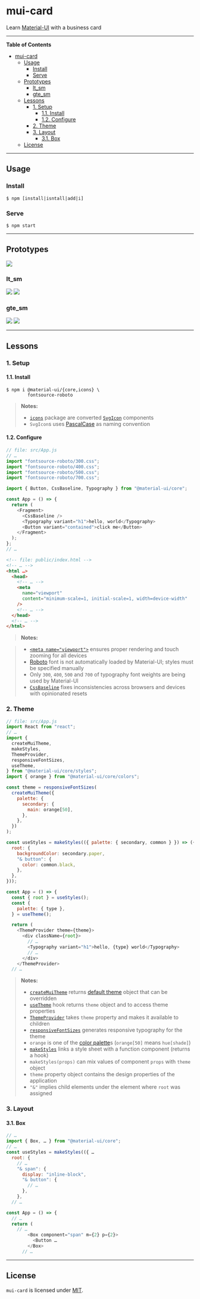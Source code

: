 # mui-card

Learn [Material-UI](https://material-ui.com) with a business card

---

<!-- markdown-toc start - Don't edit this section. Run M-x markdown-toc-refresh-toc -->

**Table of Contents**

- [mui-card](#mui-card)
  - [Usage](#usage)
    - [Install](#install)
    - [Serve](#serve)
  - [Prototypes](#prototypes)
    - [lt_sm](#lt_sm)
    - [gte_sm](#gte_sm)
  - [Lessons](#lessons)
    - [1. Setup](#1-setup)
      - [1.1. Install](#11-install)
      - [1.2. Configure](#12-configure)
    - [2. Theme](#2-theme)
    - [3. Layout](#3-layout)
      - [3.1. Box](#31-box)
  - [License](#license)

<!-- markdown-toc end -->

---

## Usage

### Install

```shell
$ npm [install|isntall|add|i]
```

### Serve

```shell
$ npm start
```

---

## Prototypes

[![](./.prototypes/thumbnails/breadboard.jpg)](./.prototypes/images/breadboard.jpg "Breadboard")

### lt_sm

[![](./.prototypes/thumbnails/lt_sm/sketch.jpg)](./.prototypes/images/lt_sm/sketch.jpg "Sketch")
[![](./.prototypes/thumbnails/lt_sm/elements.jpg)](./.prototypes/images/lt_sm/elements.jpg "Elements")

### gte_sm

[![](./.prototypes/thumbnails/gte_sm/sketch.jpg)](./.prototypes/images/gte_sm/sketch.jpg "Sketch")
[![](./.prototypes/thumbnails/gte_sm/elements.jpg)](./.prototypes/images/gte_sm/elements.jpg "Elements")

---

## Lessons

### 1. Setup

#### 1.1. Install

```shell
$ npm i @material-ui/{core,icons} \
        fontsource-roboto
```

> **Notes:**
>
> - [`icons`](https://material-ui.com/components/material-icons) package are converted [`SvgIcon`](https://material-ui.com/api/svg-icon) components
> - `SvgIcon`s uses [PascalCase](https://wiki.c2.com/?PascalCase) as naming convention

#### 1.2. Configure

```javascript
// file: src/App.js
// …
import "fontsource-roboto/300.css";
import "fontsource-roboto/400.css";
import "fontsource-roboto/500.css";
import "fontsource-roboto/700.css";

import { Button, CssBaseline, Typography } from "@material-ui/core";

const App = () => {
  return (
    <Fragment>
      <CssBaseline />
      <Typography variant="h1">hello, world</Typography>
      <Button variant="contained">click me</Button>
    </Fragment>
  );
};
// …
```

```html
<!-- file: public/index.html -->
<!-- … -->
<html …>
  <head>
    <!-- … -->
    <meta
      name="viewport"
      content="minimum-scale=1, initial-scale=1, width=device-width"
    />
    <!-- … -->
  </head>
  <!-- … -->
</html>
```

> **Notes:**

> - [`<meta name="viewport">`](https://developer.mozilla.org/en-US/docs/Mozilla/Mobile/Viewport_meta_tag#Enter_viewport_meta_tag) ensures proper rendering and touch zooming for all devices
> - [Roboto](https://fonts.google.com/specimen/Roboto) font is not automatically loaded by Material-UI; styles must be specified manually
> - Only `300`, `400`, `500` and `700` of typography font weights are being used by Material-UI
> - [`CssBaseline`](https://material-ui.com/components/css-baseline) fixes inconsistencies across browsers and devices with opinionated resets

### 2. Theme

```javascript
// file: src/App.js
import React from "react";
// …
import {
  createMuiTheme,
  makeStyles,
  ThemeProvider,
  responsiveFontSizes,
  useTheme,
} from "@material-ui/core/styles";
import { orange } from "@material-ui/core/colors";

const theme = responsiveFontSizes(
  createMuiTheme({
    palette: {
      secondary: {
        main: orange[50],
      },
    },
  })
);

const useStyles = makeStyles(({ palette: { secondary, common } }) => ({
  root: {
    backgroundColor: secondary.paper,
    "& button": {
      color: common.black,
    },
  },
}));

const App = () => {
  const { root } = useStyles();
  const {
    palette: { type },
  } = useTheme();

  return (
    <ThemeProvider theme={theme}>
      <div className={root}>
        // …
        <Typography variant="h1">hello, {type} world</Typography>
        // …
      </div>
    </ThemeProvider>
  // …
```

> **Notes:**
>
> - [`createMuiTheme`](https://material-ui.com/customization/theming/#createmuitheme-options-args-theme) returns [default theme](https://material-ui.com/customization/default-theme) object that can be overridden
> - [`useTheme`](https://material-ui.com/styles/api/#usetheme-theme) hook returns `theme` object and to access theme properties
> - [`ThemeProvider`](https://material-ui.com/styles/api/#themeprovider) takes `theme` property and makes it available to children
> - [`responsiveFontSizes`](https://material-ui.com/customization/theming/#responsivefontsizes-theme-options-theme) generates responsive typography for the theme
> - `orange` is one of the [color palette](https://material-ui.com/customization/color/#color-palette)s (`orange[50]` means `hue[shade]`)
> - [`makeStyles`](https://material-ui.com/styles/api/#makestyles-styles-options-hook) links a style sheet with a function component (returns a hook)
> - `makeStyles(props)` can mix values of component `props` with `theme` object
> - `theme` property object contains the design properties of the application
> - `"&"` implies child elements under the element where `root` was assigned

### 3. Layout

#### 3.1. Box

```javascript
// …
import { Box, … } from "@material-ui/core";
// …
const useStyles = makeStyles(({ …
  root: {
    // …
    "& span": {
      display: "inline-block",
      "& button": {
        // …
      },
    },
  // …

const App = () => {
  // …
  return (
    // …
        <Box component="span" m={2} p={2}>
          <Button …
        </Box>
      // …
```

---

## License

`mui-card` is licensed under [MIT](./LICENSE).
